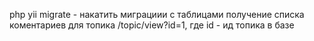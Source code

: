 php yii migrate - накатить миграциии с таблицами
получение списка коментариев для топика /topic/view?id=1, где id - ид топика в базе

